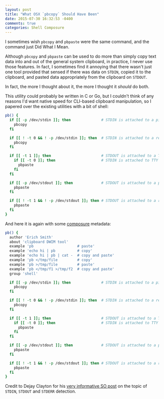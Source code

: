 ```yaml
---
layout: post
title: "What OSX `pbcopy` Should Have Been"
date: 2015-07-30 16:32:53 -0400
comments: true
categories: Shell Composure
---
```

I sometimes wish `pbcopy` and `pbpaste` were the same command, and the command
just Did What I Mean.

Although `pbcopy` and `pbpaste` can be used to do more than simply copy text
data into and out of the general system clipboard, in practice, I never use
those features. In fact, I sometimes find it annoying that there wasn't just
one tool provided that sensed if there was data on `STDIN`, copied it to
the clipboard, and pasted data appropriately from the clipboard on `STDOUT`.

In fact, the more I thought about it, the more I thought it *should* do both.

<!-- more -->

This utility could probably be written in C or Go, but I couldn't think of any
reasons I'd want native speed for CLI-based clipboard manipulation, so I
papered over the existing utilities with a bit of shell:

```bash
pb() {
  if [[ -p /dev/stdin ]]; then              # STDIN is attached to a pipe
    pbcopy
  fi

  if [[ ! -t 0 && ! -p /dev/stdin ]]; then  # STDIN is attached to a redirect
    pbcopy
  fi

  if [[ -t 1 ]]; then                       # STDOUT is attached to a TTY
    if [[ -t 0 ]]; then                     # STDIN is attached to TTY
      pbpaste
    fi
  fi

  if [[ -p /dev/stdout ]]; then             # STDOUT is attached to a pipe
    pbpaste
  fi

  if [[ ! -t 1 && ! -p /dev/stdout ]]; then # STDOUT is attached to a redirect
    pbpaste
  fi
}
```

And here it is again with some [composure](https://github.com/erichs/composure) metadata:
```bash
pb() {
  author 'Erich Smith'
  about 'clipboard DWIM tool'
  example 'pb                    # paste'
  example 'echo hi | pb          # copy'
  example 'echo hi | pb | cat -  # copy and paste'
  example 'pb </tmp/file         # copy'
  example 'pb >/tmp/file         # paste'
  example 'pb </tmp/f1 >/tmp/f2  # copy and paste'
  group 'shell'

  if [[ -p /dev/stdin ]]; then              # STDIN is attached to a pipe
    pbcopy
  fi

  if [[ ! -t 0 && ! -p /dev/stdin ]]; then  # STDIN is attached to a redirect
    pbcopy
  fi

  if [[ -t 1 ]]; then                       # STDOUT is attached to a TTY
    if [[ -t 0 ]]; then                     # STDIN is attached to TTY
      pbpaste
    fi
  fi

  if [[ -p /dev/stdout ]]; then             # STDOUT is attached to a pipe
    pbpaste
  fi

  if [[ ! -t 1 && ! -p /dev/stdout ]]; then # STDOUT is attached to a redirect
    pbpaste
  fi
}
```

Credit to Dejay Clayton for his [very informative SO post](http://stackoverflow.com/a/30520299) on the topic of `STDIN`, `STDOUT` and `STDERR` detection.


